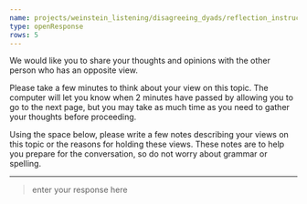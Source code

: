 ```yaml
---
name: projects/weinstein_listening/disagreeing_dyads/reflection_instructions_goal_absent.md
type: openResponse
rows: 5
---
```


We would like you to share your thoughts and opinions with the other person who has an opposite view.

Please take a few minutes to think about your view on this topic. The computer will let you know when 2 minutes have passed by allowing you to go to the next page, but you may take as much time as you need to gather your thoughts before proceeding.

Using the space below, please write a few notes describing your views on this topic or the reasons for holding these views. These notes are to help you prepare for the conversation, so do not worry about grammar or spelling.

---

> enter your response here
